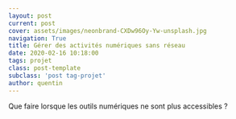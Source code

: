 ```yaml
---
layout: post
current: post
cover: assets/images/neonbrand-CXDw96Oy-Yw-unsplash.jpg
navigation: True
title: Gérer des activités numériques sans réseau
date: 2020-02-16 10:18:00
tags: projet
class: post-template
subclass: 'post tag-projet'
author: quentin
---
```


Que faire lorsque les outils numériques ne sont plus accessibles ?
